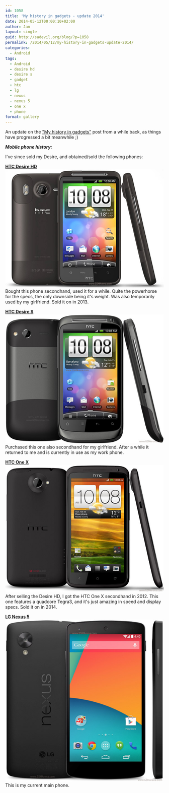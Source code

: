```yaml
---
id: 1058
title: 'My history in gadgets - update 2014'
date: 2014-05-12T00:00:10+02:00
author: Jan
layout: single
guid: http://sadevil.org/blog/?p=1058
permalink: /2014/05/12/my-history-in-gadgets-update-2014/
categories:
  - Android
tags:
  - Android
  - desire hd
  - desire s
  - gadget
  - htc
  - lg
  - nexus
  - nexus 5
  - one x
  - phone
format: gallery
---
```

An update on the ["My history in gadgets"](https://kcore.org/2012/01/04/my-history-in-gadgets/) post from a while back, as things have progressed a bit meanwhile ;)

**_Mobile phone history:_**

I've since sold my Desire, and obtained/sold the following phones:

**[HTC Desire HD](http://www.gsmarena.com/htc_desire_hd-3468.php) ![HTC Desire HD](/assets/images/2014/05/htc-desire-hd-new-1.jpg "HTC Desire HD")</a>**  
Bought this phone secondhand, used it for a while. Quite the powerhorse for the specs, the only downside being it's weight. Was also temporarily used by my girlfriend. Sold it on in 2013.

**[HTC Desire S](http://www.gsmarena.com/htc_desire_s-3776.php) ![HTC Desire S](/assets/images/2014/05/htc-desire-s-1.jpg "HTC Desire S")</a>**  
Purchased this one also secondhand for my girlfriend. After a while it returned to me and is currently in use as my work phone.

**[HTC One X](http://www.gsmarena.com/htc_desire_s-3776.php) ![HTC One X](/assets/images/2014/05/htc-one-x-1.jpg "HTC One X")</a>**  
After selling the Desire HD, I got the HTC One X secondhand in 2012. This one features a quadcore Tegra3, and it's just amazing in speed and display specs. Sold it on in 2014.

**[LG Nexus 5](http://www.gsmarena.com/lg_nexus_5-5705.php) ![LG Nexus 5](/assets/images/2014/05/lg-google-nexus-5-1.jpg "LG Nexus 5")</a>**  
This is my current main phone.